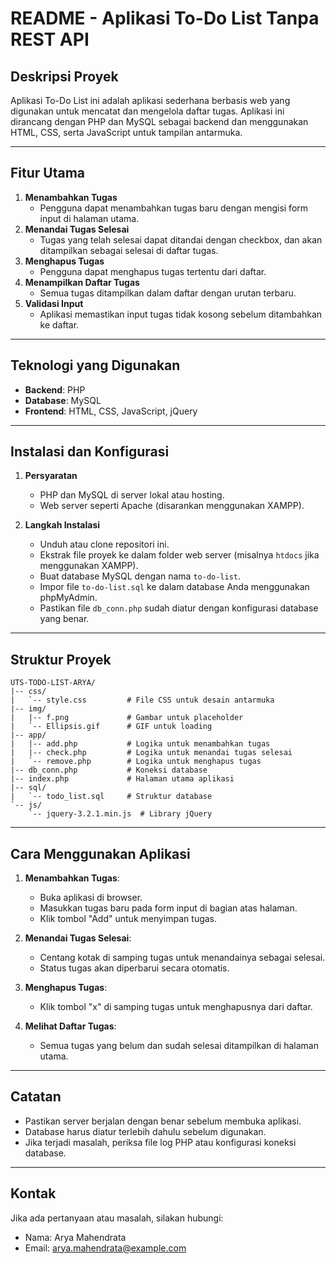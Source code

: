 # README - Aplikasi To-Do List Tanpa REST API

## Deskripsi Proyek
Aplikasi To-Do List ini adalah aplikasi sederhana berbasis web yang digunakan untuk mencatat dan mengelola daftar tugas. Aplikasi ini dirancang dengan PHP dan MySQL sebagai backend dan menggunakan HTML, CSS, serta JavaScript untuk tampilan antarmuka.

---

## Fitur Utama
1. **Menambahkan Tugas**
   - Pengguna dapat menambahkan tugas baru dengan mengisi form input di halaman utama.
2. **Menandai Tugas Selesai**
   - Tugas yang telah selesai dapat ditandai dengan checkbox, dan akan ditampilkan sebagai selesai di daftar tugas.
3. **Menghapus Tugas**
   - Pengguna dapat menghapus tugas tertentu dari daftar.
4. **Menampilkan Daftar Tugas**
   - Semua tugas ditampilkan dalam daftar dengan urutan terbaru.
5. **Validasi Input**
   - Aplikasi memastikan input tugas tidak kosong sebelum ditambahkan ke daftar.

---

## Teknologi yang Digunakan
- **Backend**: PHP
- **Database**: MySQL
- **Frontend**: HTML, CSS, JavaScript, jQuery

---

## Instalasi dan Konfigurasi
1. **Persyaratan**
   - PHP dan MySQL di server lokal atau hosting.
   - Web server seperti Apache (disarankan menggunakan XAMPP).

2. **Langkah Instalasi**
   - Unduh atau clone repositori ini.
   - Ekstrak file proyek ke dalam folder web server (misalnya `htdocs` jika menggunakan XAMPP).
   - Buat database MySQL dengan nama `to-do-list`.
   - Impor file `to-do-list.sql` ke dalam database Anda menggunakan phpMyAdmin.
   - Pastikan file `db_conn.php` sudah diatur dengan konfigurasi database yang benar.

---

## Struktur Proyek
```
UTS-TODO-LIST-ARYA/
|-- css/
|   `-- style.css         # File CSS untuk desain antarmuka
|-- img/
|   |-- f.png             # Gambar untuk placeholder
|   `-- Ellipsis.gif      # GIF untuk loading
|-- app/
|   |-- add.php           # Logika untuk menambahkan tugas
|   |-- check.php         # Logika untuk menandai tugas selesai
|   `-- remove.php        # Logika untuk menghapus tugas
|-- db_conn.php           # Koneksi database
|-- index.php             # Halaman utama aplikasi
|-- sql/
|   `-- todo_list.sql     # Struktur database
`-- js/
    `-- jquery-3.2.1.min.js  # Library jQuery
```

---

## Cara Menggunakan Aplikasi
1. **Menambahkan Tugas**:
   - Buka aplikasi di browser.
   - Masukkan tugas baru pada form input di bagian atas halaman.
   - Klik tombol "Add" untuk menyimpan tugas.

2. **Menandai Tugas Selesai**:
   - Centang kotak di samping tugas untuk menandainya sebagai selesai.
   - Status tugas akan diperbarui secara otomatis.

3. **Menghapus Tugas**:
   - Klik tombol "x" di samping tugas untuk menghapusnya dari daftar.

4. **Melihat Daftar Tugas**:
   - Semua tugas yang belum dan sudah selesai ditampilkan di halaman utama.

---

## Catatan
- Pastikan server berjalan dengan benar sebelum membuka aplikasi.
- Database harus diatur terlebih dahulu sebelum digunakan.
- Jika terjadi masalah, periksa file log PHP atau konfigurasi koneksi database.

---

## Kontak
Jika ada pertanyaan atau masalah, silakan hubungi:
- Nama: Arya Mahendrata
- Email: arya.mahendrata@example.com

